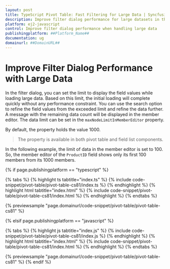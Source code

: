 ```yaml
---
layout: post
title: TypeScript Pivot Table: Fast Filtering for Large Data | Syncfusion
description: Improve filter dialog performance for large datasets in the Syncfusion EJ2 TypeScript Pivot Table. Learn tips to optimize your app for speed.
platform: ej2-javascript
control: Improve filter dialog performance when handling large data 
publishingplatform: ##Platform_Name##
documentation: ug
domainurl: ##DomainURL##
---
```


# Improve Filter Dialog Performance with Large Data

In the filter dialog, you can set the limit to display the field values while loading large data. Based on this limit, the initial loading will complete quickly without any performance constraint. You can use the search option to refine the field values from the exceeded limit and refine the data further. A message with the remaining data count will be displayed in the member editor. The data limit can be set in the `maxNodeLimitInMemberEditor` property.

By default, the property holds the value 1000.

> The property is available in both pivot table and field list components.

In the following example, the limit of data in the member editor is set to 100. So, the member editor of the `ProductID` field shows only its first 100 members from its 1000 members.

{% if page.publishingplatform == "typescript" %}

 {% tabs %}
{% highlight ts tabtitle="index.ts" %}
{% include code-snippet/pivot-table/pivot-table-cs81/index.ts %}
{% endhighlight %}
{% highlight html tabtitle="index.html" %}
{% include code-snippet/pivot-table/pivot-table-cs81/index.html %}
{% endhighlight %}
{% endtabs %}
        
{% previewsample "page.domainurl/code-snippet/pivot-table/pivot-table-cs81" %}

{% elsif page.publishingplatform == "javascript" %}

{% tabs %}
{% highlight js tabtitle="index.js" %}
{% include code-snippet/pivot-table/pivot-table-cs81/index.js %}
{% endhighlight %}
{% highlight html tabtitle="index.html" %}
{% include code-snippet/pivot-table/pivot-table-cs81/index.html %}
{% endhighlight %}
{% endtabs %}

{% previewsample "page.domainurl/code-snippet/pivot-table/pivot-table-cs81" %}
{% endif %}
